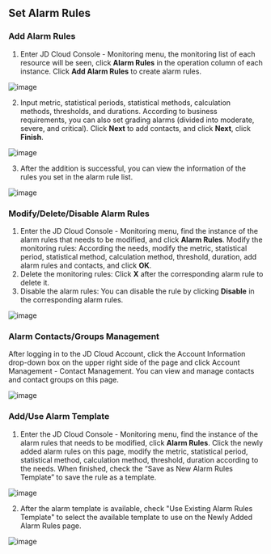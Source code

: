 ## Set Alarm Rules
### Add Alarm Rules
1. Enter JD Cloud Console - Monitoring menu, the monitoring list of each resource will be seen, click **Alarm Rules** in the operation column of each instance. Click **Add Alarm Rules** to create alarm rules.
 
![image](https://raw.githubusercontent.com/jdcloudcom/en/Monitoring/image/Cloud-Monitor/getting-started/getting-practices-01.png)

2. Input metric, statistical periods, statistical methods, calculation methods, thresholds, and durations. According to business requirements, you can also set grading alarms (divided into moderate, severe, and critical). Click **Next** to add contacts, and click **Next**, click **Finish**.

![image](https://raw.githubusercontent.com/jdcloudcom/en/Monitoring/image/Cloud-Monitor/getting-started/getting-practices-02.png)

3. After the addition is successful, you can view the information of the rules you set in the alarm rule list.

![image](https://raw.githubusercontent.com/jdcloudcom/en/Monitoring/image/Cloud-Monitor/getting-started/getting-practices-03.png)

### Modify/Delete/Disable Alarm Rules
1. Enter the JD Cloud Console - Monitoring menu, find the instance of the alarm rules that needs to be modified, and click **Alarm Rules**.
Modify the monitoring rules: According the needs, modify the metric, statistical period, statistical method, calculation method, threshold, duration, add alarm rules and contacts, and click **OK**.
2. Delete the monitoring rules: Click **X** after the corresponding alarm rule to delete it.
3. Disable the alarm rules: You can disable the rule by clicking **Disable** in the corresponding alarm rules.

![image](https://raw.githubusercontent.com/jdcloudcom/en/Monitoring/image/Cloud-Monitor/getting-started/getting-practices-04.png)

### Alarm Contacts/Groups Management
After logging in to the JD Cloud Account, click the Account Information drop-down box on the upper right side of the page and click Account Management - Contact Management. You can view and manage contacts and contact groups on this page.

![image](https://raw.githubusercontent.com/jdcloudcom/cn/edit/image/Cloud-Monitor/yunziyuan/7.%E8%B5%84%E6%BA%90%E7%9B%91%E6%8E%A7.png)

### Add/Use Alarm Template
1. Enter the JD Cloud Console - Monitoring menu, find the instance of the alarm rules that needs to be modified, click **Alarm Rules**. Click the newly added alarm rules on this page, modify the metric, statistical period, statistical method, calculation method, threshold, duration according to the needs. When finished, check the “Save as New Alarm Rules Template” to save the rule as a template.

![image](https://raw.githubusercontent.com/jdcloudcom/en/Monitoring/image/Cloud-Monitor/getting-started/getting-practices-05.png)

2. After the alarm template is available, check "Use Existing Alarm Rules Template" to select the available template to use on the Newly Added Alarm Rules page.
 
![image](https://raw.githubusercontent.com/jdcloudcom/en/Monitoring/image/Cloud-Monitor/getting-started/getting-practices-06.png)
